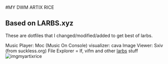 #MY DWM ARTIX RICE 
## Based on LARBS.xyz 
These are dotfiles that I changed/modified/added to get best of larbs.

Music Player: Moc (Music On Console)
visualizer: cava
Image Viewer: Sxiv (from suckless.org)
File Explorer = lf, vifm
and other [larbs](https://larbs.xyz) stuff
![imgmyartixrice](http://dotshare.it/public/images/uploads/8460.png)
